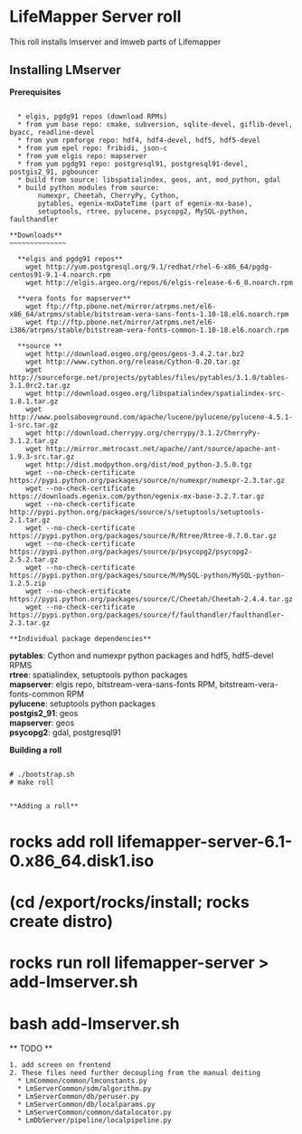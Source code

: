 LifeMapper Server roll
=======================

This roll installs lmserver and lmweb parts of Lifemapper

Installing LMserver
-------------------

**Prerequisites**  
~~~~~~~~~~~~~~~~~~~~

  * elgis, pgdg91 repos (download RPMs)
  * from yum base repo: cmake, subversion, sqlite-devel, giflib-devel, byacc, readline-devel 
  * from yum rpmforge repo: hdf4, hdf4-devel, hdf5, hdf5-devel
  * from yum epel repo: fribidi, json-c
  * from yum elgis repo: mapserver 
  * from yum pgdg91 repo: postgresql91, postgresql91-devel, postgis2_91, pgbouncer
  * build from source: libspatialindex, geos, ant, mod_python, gdal
  * build python modules from source:  
       numexpr, Cheetah, CherryPy, Cython,  
       pytables, egenix-mxDateTime (part of egenix-mx-base),  
       setuptools, rtree, pylucene, psycopg2, MySQL-python, faulthandler

**Downloads**  
~~~~~~~~~~~~~~
    
  **elgis and pgdg91 repos**  
    wget http://yum.postgresql.org/9.1/redhat/rhel-6-x86_64/pgdg-centos91-9.1-4.noarch.rpm  
    wget http://elgis.argeo.org/repos/6/elgis-release-6-6_0.noarch.rpm  

  **vera fonts for mapserver**  
    wget ftp://ftp.pbone.net/mirror/atrpms.net/el6-x86_64/atrpms/stable/bitstream-vera-sans-fonts-1.10-18.el6.noarch.rpm  
    wget ftp://ftp.pbone.net/mirror/atrpms.net/el6-i386/atrpms/stable/bitstream-vera-fonts-common-1.10-18.el6.noarch.rpm  

  **source **  
    wget http://download.osgeo.org/geos/geos-3.4.2.tar.bz2  
    wget http://www.cython.org/release/Cython-0.20.tar.gz  
    wget http://sourceforge.net/projects/pytables/files/pytables/3.1.0/tables-3.1.0rc2.tar.gz  
    wget http://download.osgeo.org/libspatialindex/spatialindex-src-1.8.1.tar.gz  
    wget http://www.poolsaboveground.com/apache/lucene/pylucene/pylucene-4.5.1-1-src.tar.gz  
    wget http://download.cherrypy.org/cherrypy/3.1.2/CherryPy-3.1.2.tar.gz  
    wget http://mirror.metrocast.net/apache//ant/source/apache-ant-1.9.3-src.tar.gz  
    wget http://dist.modpython.org/dist/mod_python-3.5.0.tgz  
    wget --no-check-certificate https://pypi.python.org/packages/source/n/numexpr/numexpr-2.3.tar.gz  
    wget --no-check-certificate https://downloads.egenix.com/python/egenix-mx-base-3.2.7.tar.gz  
    wget --no-check-certificate http://pypi.python.org/packages/source/s/setuptools/setuptools-2.1.tar.gz  
    wget --no-check-certificate https://pypi.python.org/packages/source/R/Rtree/Rtree-0.7.0.tar.gz  
    wget --no-check-certificate https://pypi.python.org/packages/source/p/psycopg2/psycopg2-2.5.2.tar.gz  
    wget --no-check-certificate https://pypi.python.org/packages/source/M/MySQL-python/MySQL-python-1.2.5.zip  
    wget --no-check-ertificate https://pypi.python.org/packages/source/C/Cheetah/Cheetah-2.4.4.tar.gz  
    wget --no-check-certificate https://pypi.python.org/packages/source/f/faulthandler/faulthandler-2.3.tar.gz  

**Individual package dependencies**  
~~~~~~~~~~~~~~~~~~~~~~~~~~~~~~~~~~~~~

  **pytables**: Cython and numexpr python packages and hdf5, hdf5-devel RPMS   
  **rtree**: spatialindex, setuptools python packages  
  **mapserver**: elgis repo, bitstream-vera-sans-fonts RPM, bitstream-vera-fonts-common RPM  
  **pylucene**: setuptools python packages  
  **postgis2_91**: geos  
  **mapserver**: geos  
  **psycopg2**: gdal, postgresql91  


**Building a roll**
~~~~~~~~~~~~~~~~~~~~~~~~~

# ./bootstrap.sh  
# make roll


**Adding a roll** 
~~~~~~~~~~~~~~~~~~~~~~~~~

# rocks add roll lifemapper-server-6.1-0.x86_64.disk1.iso   
# (cd /export/rocks/install; rocks create distro)  
# rocks run roll lifemapper-server > add-lmserver.sh  
# bash add-lmserver.sh  


** TODO ** 
~~~~~~~~~~~~~`
1. add screen on frontend
2. These files need further decoupling from the manual deiting  
  * LmCommon/common/lmconstants.py  
  * LmServerCommon/sdm/algorithm.py  
  * LmServerCommon/db/peruser.py  
  * LmServerCommon/db/localparams.py  
  * LmServerCommon/common/datalocator.py  
  * LmDbServer/pipeline/localpipeline.py  

